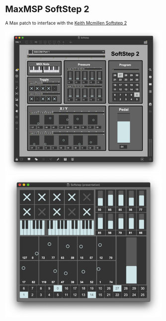 # MaxMSP SoftStep 2

 A Max patch to interface with the [Keith Mcmillen Softstep 2](https://www.keithmcmillen.com/products/softstep/)

![patcher view](https://github.com/joshstovall/MaxMSP-SoftStep2/blob/master/patcher.png?raw=true)
![presentation view](https://github.com/joshstovall/MaxMSP-SoftStep2/blob/master/presentation.png?raw=true)
